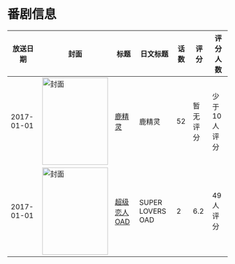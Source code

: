 # 番剧信息

|放送日期|封面|标题|日文标题|话数|评分|评分人数|
|---|---|---|---|---|---|---|
|2017-01-01|<img src="https://lain.bgm.tv/pic/cover/c/09/48/229134_S93R9.jpg" alt="封面" style="width:150px;height:200px;object-fit:cover;">|[鹿精灵](https://bangumi.tv/subject/229134)|鹿精灵|52|暂无评分|少于10人评分|
|2017-01-01|<img src="https://lain.bgm.tv/pic/cover/c/1c/85/174318_99c1T.jpg" alt="封面" style="width:150px;height:200px;object-fit:cover;">|[超级恋人 OAD](https://bangumi.tv/subject/174318)|SUPER LOVERS OAD|2|6.2|49人评分|
